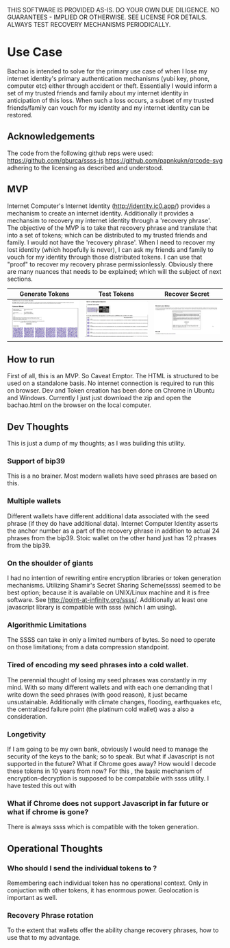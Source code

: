 THIS SOFTWARE IS PROVIDED AS-IS. DO YOUR OWN DUE DILIGENCE. NO GUARANTEES - IMPLIED OR OTHERWISE. SEE LICENSE FOR DETAILS. ALWAYS TEST RECOVERY MECHANISMS PERIODICALLY.

# Use Case
Bachao is intended to solve for the primary use case of when I lose my internet identity's primary authentication mechanisms (yubi key, phone, computer etc) either through accident or theft. Essentially I would inform a set of my trusted friends and family about my internet identity in anticipation of this loss. When such a loss occurs, a subset of my trusted friends/family can vouch for my identity and my internet identity can be restored.

## Acknowledgements
The code from the following github reps were used:
https://github.com/gburca/ssss-js
https://github.com/papnkukn/qrcode-svg
adhering to the licensing as described and understood.


## MVP
Internet Computer's Internet Identity (http://identity.ic0.app/) provides a mechanism to create an internet identity. Additionally it provides a mechansim to recovery my internet identity through a 'recovery phrase'. The objective of the MVP is to take that recovery phrase and translate that into a set of tokens; which can be distributed to my trusted friends and family. I would not have the 'recovery phrase'. When I need to recover my lost identity (which hopefully is never), I can ask my friends and family to vouch for my identity through those distributed tokens. I can use that "proof" to recover my recovery phrase permissionlessly. Obviously there are many nuances that needs to be explained; which will the subject of next sections.


|    Generate Tokens    |    Test Tokens    |    Recover Secret    |
| --------------------- | ----------------- | -------------------- |
| ![Step 1 of 3](https://github.com/icdev2dev/bachao/blob/main/assets/bachao1of3.jpg)|![Step 2 of 3](https://github.com/icdev2dev/bachao/blob/main/assets/bachao2of3.jpg)|![Step 3 of 3](https://github.com/icdev2dev/bachao/blob/main/assets/bachao3of3.jpg)|

## How to run
First of all, this is an MVP. So Caveat Emptor. The HTML is structured to be used on a standalone basis. No internet connection is required to run this on browser. Dev and Token creation has been done on Chrome in Ubuntu and Windows. Currently I just  just download the zip and open the bachao.html on the browser on the local computer.

## Dev Thoughts
This is just a dump of my thoughts; as I was building this utility.

### Support of bip39
This is a no brainer. Most modern wallets have  seed phrases are based on this.

### Multiple wallets
Different wallets have different additional data associated with the seed phrase (if they do have additional data). Internet Computer Identity asserts the anchor number as a part of the recovery phrase in addition to actual 24 phrases from the bip39. Stoic wallet on the other hand just has 12 phrases from the bip39. 

### On the shoulder of giants
I had no intention of rewriting entire encryption libraries or token generation mechanisms. Utilizing Shamir's Secret Sharing Scheme(ssss) seemed to be best option; because it is available on UNIX/Linux machine and it is free software. See http://point-at-infinity.org/ssss/. Additionally at least one javascript library is compatible with ssss (which I am using). 

### Algorithmic Limitations
The SSSS can take in only a limited numbers of bytes. So need to operate on those limitations; from a data compression standpoint.

### Tired of encoding my seed phrases into a cold wallet.
The perennial thought of losing my seed phrases was constantly in my mind. With so many different wallets and with each one demanding that I write down the seed phrases (with good reason), it just became unsustainable. Additionally with climate changes, flooding, earthquakes etc, the centralized failure point (the platinum cold wallet) was a also a consideration.

### Longetivity
If I am going to be my own bank, obviously I would need to manage the security of the keys to the bank; so to speak. But what if Javascript is not supported in the future? What if Chrome goes away? How would I decode these tokens in 10 years from now? For this , the basic mechanism of encryption-decryption is supposed to be compatabile with ssss utility. I have tested this out with 

### What if Chrome does not support Javascript in far future or what if chrome is gone?
There is always ssss which is compatible with the token generation. 


## Operational Thoughts

### Who should I send the individual tokens to ?
Remembering each individual token has no operational context. Only in conjuction with other tokens, it has enormous power. Geolocation is important as well.
### Recovery Phrase rotation
To the extent that wallets offer the ability change recovery phrases, how to use that to my advantage. 
